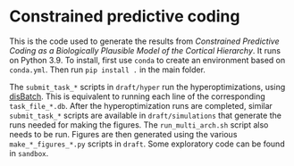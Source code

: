 Constrained predictive coding
=============================

This is the code used to generate the results from *Constrained Predictive Coding as a Biologically
Plausible Model of the Cortical Hierarchy*. It runs on Python 3.9. To install, first use `conda` to create an environment based on `conda.yml`. Then run `pip install .` in the main folder.

The `submit_task_*` scripts in `draft/hyper` run the hyperoptimizations, using [disBatch](https://github.com/flatironinstitute/disBatch). This is equivalent to running each line of the corresponding `task_file_*.db`. After the hyperoptimization runs are completed, similar `submit_task_*` scripts are available in `draft/simulations` that generate the runs needed for making the figures. The `run_multi_arch.sh` script also needs to be run. Figures are then generated using the various `make_*_figures_*.py` scripts in `draft`. Some exploratory code can be found in `sandbox`.